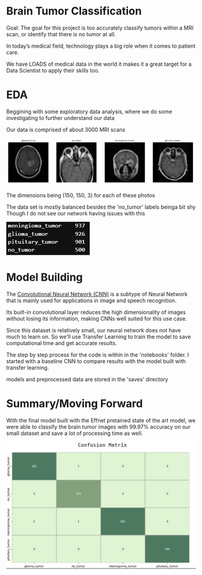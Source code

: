# Brain Tumor Classification

Goal: The goal for this project is too accurately classify tumors within a MRI scan, or identify that there is no tumor at all. 

In today’s medical field, technology plays a big role when it comes to patient care. 

We have LOADS of medical data in the world it makes it a great target for a Data Scientist to apply their skills too.


# EDA

Beggining with some exploratory data analysis, where we do some investigating to further understand our data

Our data is comprised of about 3000 MRI scans

![](data/photos/sample_images.png)

The dimensions being (150, 150, 3) for each of these photos

The data set is mostly balanced besides the 'no_tumor' labels beinga bit shy
Though I do not see our network having issues with this

![](data/photos/tumor_count.png)

# Model Building

The [Convolutional Neural Network (CNN)](https://towardsdatascience.com/a-comprehensive-guide-to-convolutional-neural-networks-the-eli5-way-3bd2b1164a53) is a subtype of Neural Network that is mainly used for applications in image and speech recognition. 

Its built-in convolutional layer reduces the high dimensionality of images without losing its information, making CNNs well suited for this use case.

Since this dataset is relatively small, our neural network does not have much to learn on.
So we'll use Transfer Learning to train the model to save computational time and get accurate results.

The step by step process for the code is within in the 'notebooks' folder.
I started with a baseline CNN to compare results with the model built with transfer learning.

models and preprocessed data are stored in the 'saves' directory

# Summary/Moving Forward

With the final model built with the Effnet pretained state of the art model, we were able to classify the brain tumor images with 99.97% accuracy on our small dataset and save a lot of processing time as well.

![](data/photos/confusion_matrix.png)
